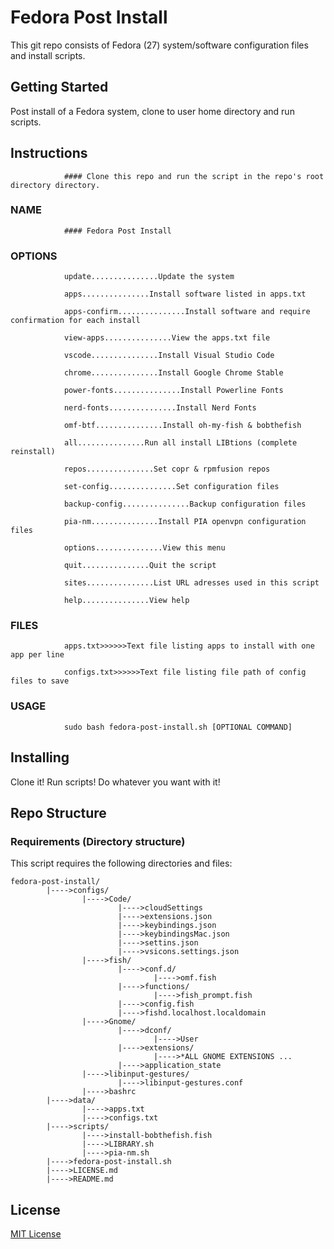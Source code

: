 # Fedora Post Install

This git repo consists of Fedora (27) system/software configuration files and install scripts.

## Getting Started

Post install of a Fedora system, clone to user home directory and run scripts.

## Instructions
                #### Clone this repo and run the script in the repo's root directory directory.
### NAME
                #### Fedora Post Install
### OPTIONS
                update...............Update the system

                apps...............Install software listed in apps.txt

                apps-confirm...............Install software and require confirmation for each install

                view-apps...............View the apps.txt file

                vscode...............Install Visual Studio Code

                chrome...............Install Google Chrome Stable

                power-fonts...............Install Powerline Fonts

                nerd-fonts...............Install Nerd Fonts

                omf-btf...............Install oh-my-fish & bobthefish

                all...............Run all install LIBtions (complete reinstall)

                repos...............Set copr & rpmfusion repos

                set-config...............Set configuration files

                backup-config...............Backup configuration files

                pia-nm...............Install PIA openvpn configuration files

                options...............View this menu

                quit...............Quit the script

                sites...............List URL adresses used in this script

                help...............View help
### FILES
                apps.txt>>>>>>Text file listing apps to install with one app per line

                configs.txt>>>>>>Text file listing file path of config files to save

### USAGE

                sudo bash fedora-post-install.sh [OPTIONAL COMMAND]

## Installing

Clone it! Run scripts! Do whatever you want with it!

## Repo Structure
### Requirements (Directory structure)

This script requires the following directories and files:

    fedora-post-install/
            |---->configs/
                    |---->Code/
                            |---->cloudSettings
                            |---->extensions.json
                            |---->keybindings.json
                            |---->keybindingsMac.json
                            |---->settins.json
                            |---->vsicons.settings.json
                    |---->fish/
                            |---->conf.d/
                                    |---->omf.fish
                            |---->functions/
                                    |---->fish_prompt.fish
                            |---->config.fish
                            |---->fishd.localhost.localdomain
                    |---->Gnome/
                            |---->dconf/
                                    |---->User
                            |---->extensions/
                                    |---->*ALL GNOME EXTENSIONS ...
                            |---->application_state
                    |---->libinput-gestures/
                            |---->libinput-gestures.conf
                    |---->bashrc
            |---->data/
                    |---->apps.txt
                    |---->configs.txt
            |---->scripts/
                    |---->install-bobthefish.fish
                    |---->LIBRARY.sh
                    |---->pia-nm.sh
            |---->fedora-post-install.sh
            |---->LICENSE.md
            |---->README.md

## License

[MIT License](https://github.com/davidprush/FedoraPostInstall/blob/master/LICENSE.md)